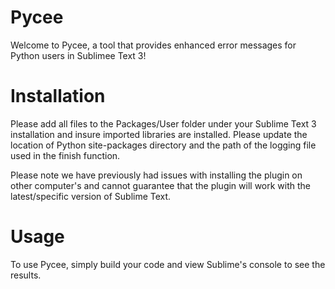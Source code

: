# Pycee
Welcome to Pycee, a tool that provides enhanced error messages for Python users in Sublimee Text 3!

# Installation
Please add all files to the Packages/User folder under your Sublime Text 3 installation and insure imported libraries are installed. Please update the location of Python site-packages directory and the path of the logging file used in the finish function.

Please note we have previously had issues with installing the plugin on other computer's and cannot guarantee that the plugin will work with the latest/specific version of Sublime Text.

# Usage
To use Pycee, simply build your code and view Sublime's console to see the results.
